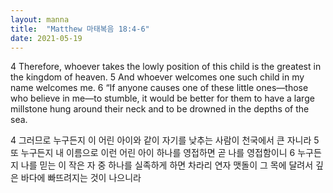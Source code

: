```yaml
---
layout: manna
title:  "Matthew 마태복음 18:4-6"
date: 2021-05-19
---
```

4 Therefore, whoever takes the lowly position of this child is the greatest in the kingdom of heaven. 5 And whoever welcomes one such child in my name welcomes me. 6 “If anyone causes one of these little ones—those who believe in me—to stumble, it would be better for them to have a large millstone hung around their neck and to be drowned in the depths of the sea.

4 그러므로 누구든지 이 어린 아이와 같이 자기를 낮추는 사람이 천국에서 큰 자니라 5 또 누구든지 내 이름으로 이런 어린 아이 하나를 영접하면 곧 나를 영접함이니 6 누구든지 나를 믿는 이 작은 자 중 하나를 실족하게 하면 차라리 연자 맷돌이 그 목에 달려서 깊은 바다에 빠뜨려지는 것이 나으니라
